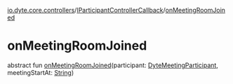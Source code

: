 [io.dyte.core.controllers](../index.md)/[IParticipantControllerCallback](index.md)/[onMeetingRoomJoined](on-meeting-room-joined.md)

# onMeetingRoomJoined


abstract fun [onMeetingRoomJoined](on-meeting-room-joined.md)(participant: [DyteMeetingParticipant](../../com.dyte.mobilecorekmm.models/-dyte-meeting-participant/index.md), meetingStartAt: [String](https://kotlinlang.org/api/latest/jvm/stdlib/kotlin/-string/index.html))
